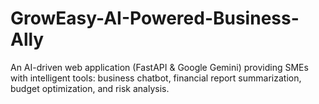 # GrowEasy-AI-Powered-Business-Ally
An AI-driven web application (FastAPI &amp; Google Gemini) providing SMEs with intelligent tools: business chatbot, financial report summarization, budget optimization, and risk analysis.
